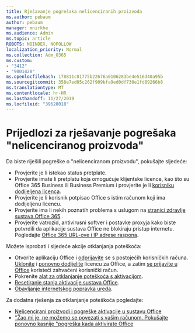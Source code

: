 ```yaml
---
title: Rješavanje pogrešaka nelicenciranih proizvoda
ms.author: pebaum
author: pebaum
manager: mnirkhe
ms.audience: Admin
ms.topic: article
ROBOTS: NOINDEX, NOFOLLOW
localization_priority: Normal
ms.collection: Adm_O365
ms.custom:
- "3412"
- "9001428"
ms.openlocfilehash: 178811c81775b22676a0106283be4e516d40a95b
ms.sourcegitcommit: 358e7ed05c262f909bfa9ed0df730e1fd89266b8
ms.translationtype: MT
ms.contentlocale: hr-HR
ms.lasthandoff: 11/27/2019
ms.locfileid: "39628018"
---
```

# <a name="suggestions-for-solving-unlicensed-product-errors"></a>Prijedlozi za rješavanje pogrešaka "nelicenciranog proizvoda"

Da biste riješili pogreške o "nelicenciranom proizvodu", pokušajte sljedeće:

- Provjerite je li istekao status pretplate.
- Provjerite imate li pretplatu koja omogućuje klijentske licence, kao što su Office 365 Business ili Business Premium i provjerite je li [korisniku dodijeljena licenca](https://docs.microsoft.com/office365/admin/subscriptions-and-billing/assign-licenses-to-users). 
- Provjerite je li korisnik potpisao Office s istim računom koji ima dodijeljenu licencu.
- Provjerite ima li nekih poznatih problema s uslugom na [stranici zdravlje sustava Office 365](https://docs.microsoft.com/office365/enterprise/view-service-health) .
- Provjerite vatrozid, antivirusni softver i postavke proxyja kako biste potvrdili da aplikacije sustava Office ne blokiraju pristup internetu. Pogledajte [Office 365 URL-ove i IP adrese raspona](https://docs.microsoft.com/office365/enterprise/urls-and-ip-address-ranges).

Možete isprobati i sljedeće akcije otklanjanja poteškoća: 

- Otvorite aplikaciju Office i [odprijavite](https://support.office.com/article/5a20dc11-47e9-4b6f-945d-478cb6d92071) se s postojećih korisničkih računa. [Uklonite](https://docs.microsoft.com/office365/admin/manage/remove-licenses-from-users) i [ponovno dodijelite](https://docs.microsoft.com/office365/admin/manage/assign-licenses-to-users) licencu za Office, a zatim [se prijavite u Office](https://support.office.com/article/628ea040-f265-49de-b986-be09c3ebf8a9) koristeći zahvaćeni korisnički račun.
- Pokrenite [alat za otklanjanje poteškoća s aktivacijom](https://aka.ms/SARA-OfficeActivation-Alchemy).
- [Resetiranje stanja aktivacije sustava Office](https://docs.microsoft.com/office365/troubleshoot/activation/reset-office-365-proplus-activation-state). 
- [Obavljanje internetskog popravka ureda](https://support.office.com/Article/7821d4b6-7c1d-4205-aa0e-a6b40c5bb88b).

Za dodatna rješenja za otklanjanje poteškoća pogledajte: 

- [Nelicencirani proizvodi i pogreške aktivacije u sustavu Office](https://support.office.com/Article/0d23d3c0-c19c-4b2f-9845-5344fedc4380)
- ["Žao mi je, ne možemo se povezati s vašim računom. Pokušajte ponovno kasnije "pogreška kada aktivirate Office](https://docs.microsoft.com/office/troubleshoot/activation-installation/issue-when-activate-office-from-office-365)